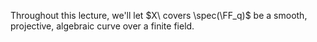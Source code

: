 Throughout this lecture, we'll let $X\ covers \spec(\FF_q)$ be a smooth, projective, algebraic curve over a finite field.